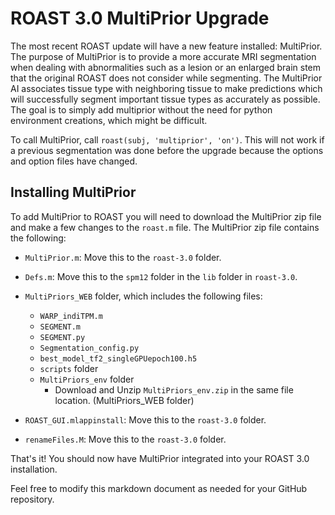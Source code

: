 # ROAST 3.0 MultiPrior Upgrade

The most recent ROAST update will have a new feature installed: MultiPrior. The purpose of MultiPrior is to provide a more accurate MRI segmentation when dealing with abnormalities such as a lesion or an enlarged brain stem that the original ROAST does not consider while segmenting. The MultiPrior AI associates tissue type with neighboring tissue to make predictions which will successfully segment important tissue types as accurately as possible. The goal is to simply add multiprior without the need for python environment creations, which might be difficult.

To call MultiPrior, call `roast(subj, 'multiprior', 'on')`. This will not work if a previous segmentation was done before the upgrade because the options and option files have changed.

## Installing MultiPrior

To add MultiPrior to ROAST you will need to download the MultiPrior zip file and make a few changes to the `roast.m` file. The MultiPrior zip file contains the following:

- `MultiPrior.m`: Move this to the `roast-3.0` folder.

- `Defs.m`: Move this to the `spm12` folder in the `lib` folder in `roast-3.0`.

- `MultiPriors_WEB` folder, which includes the following files:

  - `WARP_indiTPM.m`
  - `SEGMENT.m`
  - `SEGMENT.py`
  - `Segmentation_config.py`
  - `best_model_tf2_singleGPUepoch100.h5`
  - `scripts` folder
  - `MultiPriors_env` folder
    - Download and Unzip `MultiPriors_env.zip` in the same file location. (MultiPriors_WEB folder)

- `ROAST_GUI.mlappinstall`: Move this to the `roast-3.0` folder.

- `renameFiles.M`: Move this to the `roast-3.0` folder.

That's it! You should now have MultiPrior integrated into your ROAST 3.0 installation.

Feel free to modify this markdown document as needed for your GitHub repository.
